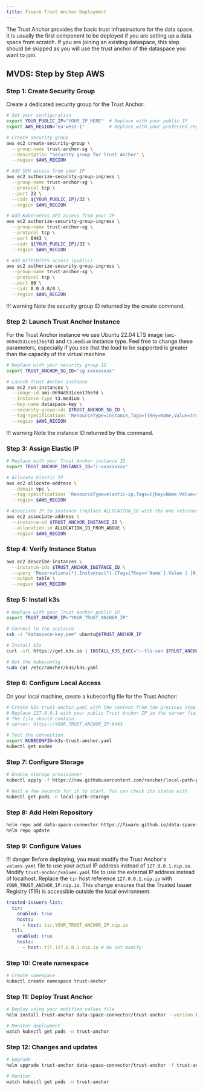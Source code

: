 ```yaml
---
title: Fiware Trust Anchor Deployment
---
```


The Trust Anchor provides the basic trust infrastructure for the data space. It is usually the first component to be deployed if you are setting up a data space from scratch. If you are joining an existing dataspace, this step should be skipped as you will use the trust anchor of the dataspace you want to join.

## MVDS: Step by Step AWS

### Step 1: Create Security Group

Create a dedicated security group for the Trust Anchor:

```bash
# Set your configuration
export YOUR_PUBLIC_IP="YOUR_IP_HERE"  # Replace with your public IP
export AWS_REGION="eu-west-1"         # Replace with your preferred region

# Create security group
aws ec2 create-security-group \
  --group-name trust-anchor-sg \
  --description "Security group for Trust Anchor" \
  --region $AWS_REGION

# Add SSH access from your IP
aws ec2 authorize-security-group-ingress \
  --group-name trust-anchor-sg \
  --protocol tcp \
  --port 22 \
  --cidr ${YOUR_PUBLIC_IP}/32 \
  --region $AWS_REGION

# Add Kubernetes API access from your IP
aws ec2 authorize-security-group-ingress \
  --group-name trust-anchor-sg \
  --protocol tcp \
  --port 6443 \
  --cidr ${YOUR_PUBLIC_IP}/32 \
  --region $AWS_REGION

# Add HTTP/HTTPS access (public)
aws ec2 authorize-security-group-ingress \
  --group-name trust-anchor-sg \
  --protocol tcp \
  --port 80 \
  --cidr 0.0.0.0/0 \
  --region $AWS_REGION
```
!!! warning
    Note the security group ID returned by the create command.

### Step 2: Launch Trust Anchor Instance
For the Trust Anchor instance we use Ubuntu 22.04 LTS image (`ami-0694d931cee176e7d`) and `t3.medium` instance type.  Feel free to change these parameters, especially if you see that the load to be supported is greater than the capacity of the virtual machine.

```bash
# Replace with your security group ID
export TRUST_ANCHOR_SG_ID="sg-xxxxxxxxx"

# Launch Trust Anchor instance
aws ec2 run-instances \
  --image-id ami-0694d931cee176e7d \
  --instance-type t3.medium \
  --key-name dataspace-key \
  --security-group-ids $TRUST_ANCHOR_SG_ID \
  --tag-specifications 'ResourceType=instance,Tags=[{Key=Name,Value=trust-anchor}]' \
  --region $AWS_REGION
```

!!! warning
    Note the instance ID returned by this command.

### Step 3: Assign Elastic IP

```bash
# Replace with your Trust Anchor instance ID
export TRUST_ANCHOR_INSTANCE_ID="i-xxxxxxxxx"

# Allocate Elastic IP
aws ec2 allocate-address \
  --domain vpc \
  --tag-specifications 'ResourceType=elastic-ip,Tags=[{Key=Name,Value=trust-anchor-ip}]' \
  --region $AWS_REGION

# Associate IP to instance (replace ALLOCATION_ID with the one returned above)
aws ec2 associate-address \
  --instance-id $TRUST_ANCHOR_INSTANCE_ID \
  --allocation-id ALLOCATION_ID_FROM_ABOVE \
  --region $AWS_REGION
```

### Step 4: Verify Instance Status

```bash
aws ec2 describe-instances \
  --instance-ids $TRUST_ANCHOR_INSTANCE_ID \
  --query 'Reservations[*].Instances[*].[Tags[?Key==`Name`].Value | [0], PublicIpAddress, State.Name]' \
  --output table \
  --region $AWS_REGION
```

### Step 5: Install k3s

```bash
# Replace with your Trust Anchor public IP
export TRUST_ANCHOR_IP="YOUR_TRUST_ANCHOR_IP"

# Connect to the instance
ssh -i "dataspace-key.pem" ubuntu@$TRUST_ANCHOR_IP

# Install k3s
curl -sfL https://get.k3s.io | INSTALL_K3S_EXEC="--tls-san $TRUST_ANCHOR_IP" sh -

# Get the kubeconfig
sudo cat /etc/rancher/k3s/k3s.yaml
```

### Step 6: Configure Local Access

On your local machine, create a kubeconfig file for the Trust Anchor:

```bash
# Create k3s-trust-anchor.yaml with the content from the previous step (cat command)
# Replace 127.0.0.1 with your public Trust Anchor IP in the server field
# The file should contain:
# server: https://YOUR_TRUST_ANCHOR_IP:6443

# Test the connection
export KUBECONFIG=k3s-trust-anchor.yaml
kubectl get nodes
```

### Step 7: Configure Storage

```bash
# Enable storage provisioner
kubectl apply -f https://raw.githubusercontent.com/rancher/local-path-provisioner/v0.0.30/deploy/local-path-storage.yaml

# Wait a few seconds for it to start. You can check its status with
kubectl get pods -n local-path-storage
```

### Step 8: Add Helm Repository

```bash
helm repo add data-space-connector https://fiware.github.io/data-space-connector/
helm repo update
```

### Step 9: Configure Values

!!! danger
    Before deploying, you must modify the Trust Anchor's `values.yaml` file to use your actual IP address instead of `127.0.0.1.nip.io`. Modify `trust-anchor/values.yaml` file to use the external IP address instead of localhost. Replace the `tir` host reference `127.0.0.1.nip.io` with `YOUR_TRUST_ANCHOR_IP.nip.io`. This change ensures that the Trusted Issuer Registry (TIR) is accessible outside the local environment.

```yaml
trusted-issuers-list:
  tir:
    enabled: true
    hosts:
      - host: tir.YOUR_TRUST_ANCHOR_IP.nip.io
  til:
    enabled: true
    hosts:
      - host: til.127.0.0.1.nip.io # Do not modify
```

### Step 10: Create namespace

```bash
# Create namespace
kubectl create namespace trust-anchor
```

### Step 11: Deploy Trust Anchor

```bash
# Deploy using your modified values file
helm install trust-anchor data-space-connector/trust-anchor --version 0.2.0 -f trust-anchor/values.yaml --namespace=trust-anchor

# Monitor deployment
watch kubectl get pods -n trust-anchor
```

### Step 12: Changes and updates
```bash
# Upgrade
helm upgrade trust-anchor data-space-connector/trust-anchor -f trust-anchor/values.yaml --namespace trust-anchor

# Monitor
watch kubectl get pods -n trust-anchor
```